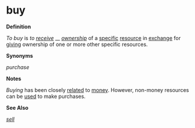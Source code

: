 # buy

**Definition**

_To buy_ is _to_ [_receive_](https://github.com/gcassel/Modular-Organization-Terminology/blob/master/terms/receive.md) __ [_ownership_](https://github.com/gcassel/Modular-Organization-Terminology/blob/master/terms/own.md) of a [specific](https://github.com/gcassel/Modular-Organization-Terminology/blob/master/terms/specific.md) [resource](https://github.com/gcassel/Modular-Organization-Terminology/blob/master/terms/resource.md) in [exchange](https://github.com/gcassel/Modular-Organization-Terminology/blob/master/terms/exchange.md) for [giving](https://github.com/gcassel/Modular-Organization-Terminology/blob/master/terms/give.md) ownership of one or more other specific resources.

**Synonyms**

_purchase_

**Notes**

_Buying_ has been closely [related](https://github.com/gcassel/Modular-Organization-Terminology/blob/master/terms/relate.md) to [money](https://github.com/gcassel/Modular-Organization-Terminology/blob/master/terms/money.md). However, non-money resources can be [used](https://github.com/gcassel/Modular-Organization-Terminology/blob/master/terms/use.md) to make purchases.

**See Also**

[_sell_](https://github.com/gcassel/Modular-Organization-Terminology/blob/master/terms/sell.md)
